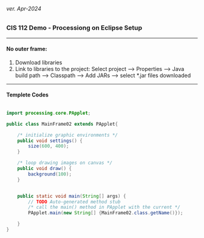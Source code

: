 <h6>ver. Apr-2024</h6>
<h3>CIS 112 Demo - Processiong on Eclipse Setup </h3>

---

<h4>No outer frame: </h4>

<ol>
    <li>Download libraries</li>
    <li>Link to libraries to the project: Select project --> Properties --> Java build path --> Classpath --> Add JARs --> select *.jar files downloaded </ol>

---

<h4>Templete Codes </h4>

```java

import processing.core.PApplet;

public class MainFrame02 extends PApplet{

	/* initialize graphic environments */
	public void settings() {
		size(600, 400);
	}

	/* loop drawing images on canvas */
	public void draw() {
		background(100);
	}


	public static void main(String[] args) {
		// TODO Auto-generated method stub
		/* call the main() method in PApplet with the current */
		PApplet.main(new String[] {MainFrame02.class.getName()});

	}
}




```
